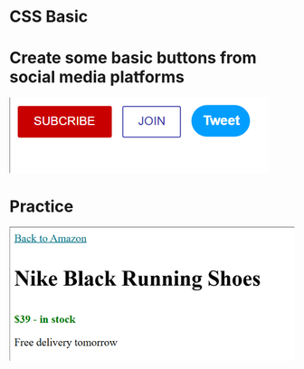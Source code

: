 # CSS Basic
# Create some basic buttons from social media platforms
![button](figures/button.png)

# Practice
![practice](figures/practice.png)
